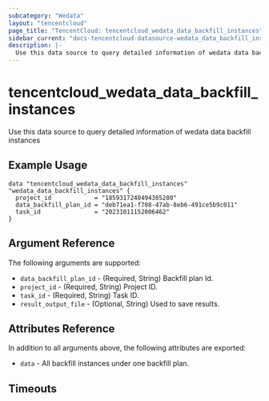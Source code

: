 ```yaml
---
subcategory: "Wedata"
layout: "tencentcloud"
page_title: "TencentCloud: tencentcloud_wedata_data_backfill_instances"
sidebar_current: "docs-tencentcloud-datasource-wedata_data_backfill_instances"
description: |-
  Use this data source to query detailed information of wedata data backfill instances
---
```


# tencentcloud_wedata_data_backfill_instances

Use this data source to query detailed information of wedata data backfill instances

## Example Usage

```hcl
data "tencentcloud_wedata_data_backfill_instances" "wedata_data_backfill_instances" {
  project_id            = "1859317240494305280"
  data_backfill_plan_id = "deb71ea1-f708-47ab-8eb6-491ce5b9c011"
  task_id               = "20231011152006462"
}
```

## Argument Reference

The following arguments are supported:

* `data_backfill_plan_id` - (Required, String) Backfill plan Id.
* `project_id` - (Required, String) Project ID.
* `task_id` - (Required, String) Task ID.
* `result_output_file` - (Optional, String) Used to save results.

## Attributes Reference

In addition to all arguments above, the following attributes are exported:

* `data` - All backfill  instances under one backfill  plan.


## Timeouts

<no value>


